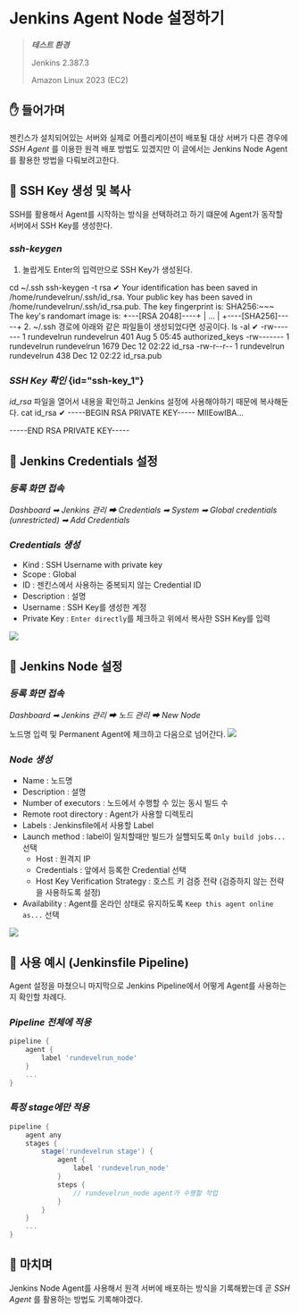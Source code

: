 # Jenkins Agent Node 설정하기

> ***테스트 환경***
>
> Jenkins 2.387.3
>
> Amazon Linux 2023 (EC2) 

## ✋ 들어가며
젠킨스가 설치되어있는 서버와 실제로 어플리케이션이 배포될 대상 서버가 다른 경우에 _SSH Agent_ 를 이용한 원격 배포 방법도 있겠지만 이 글에서는 Jenkins Node Agent를 활용한 방법을 다뤄보려고한다.


## 🔑 SSH Key 생성 및 복사
SSH를 활용해서 Agent를 시작하는 방식을 선택하려고 하기 떄문에 Agent가 동작할 서버에서 SSH Key를 생성한다. 

### ***ssh-keygen***
1. 놀랍게도 Enter의 입력만으로 SSH Key가 생성된다.
<code-block lang="sh">
cd ~/.ssh
ssh-keygen -t rsa
</code-block>
<code-block lang="sh">
✔
Your identification has been saved in /home/rundevelrun/.ssh/id_rsa.
Your public key has been saved in /home/rundevelrun/.ssh/id_rsa.pub.
The key fingerprint is:
SHA256:~~~
The key's randomart image is:
+---[RSA 2048]----+
| ...             |
+----[SHA256]-----+
</code-block>
2. ~/.ssh 경로에 아래와 같은 파일들이 생성되었다면 성공이다.
<code-block lang="sh">
ls -al
</code-block>
<code-block lang="sh">
✔
-rw------- 1 rundevelrun rundevelrun  401 Aug  5 05:45 authorized_keys
-rw------- 1 rundevelrun rundevelrun 1679 Dec 12 02:22 id_rsa
-rw-r--r-- 1 rundevelrun rundevelrun  438 Dec 12 02:22 id_rsa.pub
</code-block>

### ***SSH Key 확인*** {id="ssh-key_1"}
*id_rsa* 파일을 열어서 내용을 확인하고 Jenkins 설정에 사용해야하기 때문에 복사해둔다.
<code-block lang="sh">
cat id_rsa
</code-block>
<code-block lang="sh">
✔
-----BEGIN RSA PRIVATE KEY-----
MIIEowIBA...


-----END RSA PRIVATE KEY-----
</code-block>

## 🔐 Jenkins Credentials 설정

### ***등록 화면 접속***
*Dashboard ➡ Jenkins 관리 ➡ Credentials  ➡  System ➡ Global credentials (unrestricted) ➡ Add Credentials*

### ***Credentials 생성***
- Kind : SSH Username with private key
- Scope : Global
- ID : 젠킨스에서 사용하는 중복되지 않는 Credential ID
- Description : 설명
- Username : SSH Key를 생성한 계정
- Private Key : `Enter directly`를 체크하고 위에서 복사한 SSH Key를 입력

![](20241212_144903.png)

## 💼 Jenkins Node 설정

### ***등록 화면 접속***
*Dashboard ➡ Jenkins 관리 ➡ 노드 관리  ➡  New Node*

노드명 입력 및 Permanent Agent에 체크하고 다음으로 넘어간다.
![](20241212_150059.png)

### ***Node 생성***
- Name : 노드명
- Description : 설명
- Number of executors : 노드에서 수행할 수 있는 동시 빌드 수
- Remote root directory : Agent가 사용할 디렉토리
- Labels : Jenkinsfile에서 사용할 Label
- Launch method : label이 일치할때만 빌드가 실핼되도록 `Only build jobs...` 선택
  - Host : 원격지 IP
  - Credentials : 앞에서 등록한 Credential 선택
  - Host Key Verification Strategy : 호스트 키 검증 전략 (검증하지 않는 전략을 사용하도록 설정)
- Availability : Agent를 온라인 상태로 유지하도록 `Keep this agent online as...` 선택

![](20241212_153946.png)

## 📌 사용 예시 (Jenkinsfile Pipeline)
Agent 설정을 마쳤으니 마지막으로 Jenkins Pipeline에서 어떻게 Agent를 사용하는지 확인할 차례다.

### ***Pipeline 전체에 적용***
```Groovy
pipeline {
    agent {
        label 'rundevelrun_node'
    }
    ...
}
```

### ***특정 stage에만 적용***
```Groovy
pipeline {
    agent any
    stages {
        stage('rundevelrun stage') {
            agent {
                label 'rundevelrun_node'
            }
            steps {
                // rundevelrun_node agent가 수행할 작업
            }
        }
    }
    ...
}
```

## 👋 마치며
Jenkins Node Agent를 사용해서 원격 서버에 배포하는 방식을 기록해봤는데 곧  _SSH Agent_ 를 활용하는 방법도 기록해야겠다.



